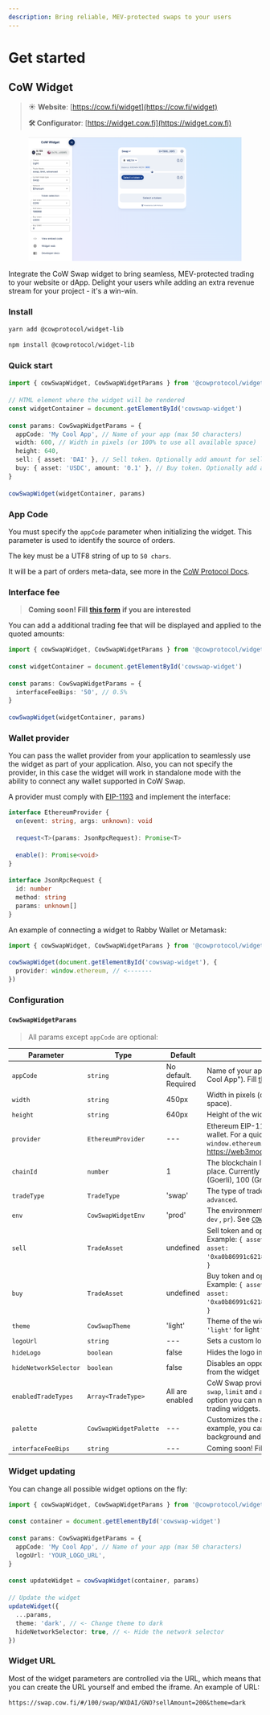 ```yaml
---
description: Bring reliable, MEV-protected swaps to your users
---
```


# Get started

## CoW Widget

> ☀️ **Website**: [https://cow.fi/widget](https://cow.fi/widget)
>
> **🛠️ Configurator**: [https://widget.cow.fi](https://widget.cow.fi) &#x20;

<figure><img src="../.gitbook/assets/image (14).png" alt=""><figcaption></figcaption></figure>

Integrate the CoW Swap widget to bring seamless, MEV-protected trading to your website or dApp. Delight your users while adding an extra revenue stream for your project - it's a win-win.

### Install

```bash
yarn add @cowprotocol/widget-lib
```

```bash
npm install @cowprotocol/widget-lib
```

### Quick start

```typescript
import { cowSwapWidget, CowSwapWidgetParams } from '@cowprotocol/widget-lib'

// HTML element where the widget will be rendered
const widgetContainer = document.getElementById('cowswap-widget')

const params: CowSwapWidgetParams = {
  appCode: 'My Cool App', // Name of your app (max 50 characters)
  width: 600, // Width in pixels (or 100% to use all available space)
  height: 640,
  sell: { asset: 'DAI' }, // Sell token. Optionally add amount for sell orders
  buy: { asset: 'USDC', amount: '0.1' }, // Buy token. Optionally add amount for buy orders
}

cowSwapWidget(widgetContainer, params)
```

### App Code

You must specify the `appCode` parameter when initializing the widget. This parameter is used to identify the source of orders.

The key must be a UTF8 string of up to `50 chars`.

It will be a part of orders meta-data, see more in the [CoW Protocol Docs](https://docs.cow.fi/front-end/creating-app-ids/create-the-order-meta-data-file/appcode).

### Interface fee

> **Coming soon! Fill** [**this form**](https://cowprotocol.typeform.com/to/rONXaxHV) **if you are interested**

You can add a additional trading fee that will be displayed and applied to the quoted amounts:

```typescript
import { cowSwapWidget, CowSwapWidgetParams } from '@cowprotocol/widget-lib'

const widgetContainer = document.getElementById('cowswap-widget')

const params: CowSwapWidgetParams = {
  interfaceFeeBips: '50', // 0.5%
}

cowSwapWidget(widgetContainer, params)
```

### Wallet provider

You can pass the wallet provider from your application to seamlessly use the widget as part of your application. Also, you can not specify the provider, in this case the widget will work in standalone mode with the ability to connect any wallet supported in CoW Swap.

A provider must comply with [EIP-1193](https://eips.ethereum.org/EIPS/eip-11930) and implement the interface:

```typescript
interface EthereumProvider {
  on(event: string, args: unknown): void

  request<T>(params: JsonRpcRequest): Promise<T>

  enable(): Promise<void>
}

interface JsonRpcRequest {
  id: number
  method: string
  params: unknown[]
}
```

An example of connecting a widget to Rabby Wallet or Metamask:

```typescript
import { cowSwapWidget, CowSwapWidgetParams } from '@cowprotocol/widget-lib'

cowSwapWidget(document.getElementById('cowswap-widget'), {
  provider: window.ethereum, // <-------
})
```

### Configuration

#### `CowSwapWidgetParams`

> All params except `appCode` are optional:

| Parameter             | Type                   | Default              | Description                                                                                                                                                                                    |
| --------------------- | ---------------------- | -------------------- | ---------------------------------------------------------------------------------------------------------------------------------------------------------------------------------------------- |
| `appCode`             | `string`               | No default. Required | Name of your app (max 50 characters, e.g. "My Cool App"). Fill [this form](https://cowprotocol.typeform.com/to/rONXaxHV) after you pick yours                                                  |
| `width`               | `string`               | 450px                | Width in pixels (or 100% to use all available space).                                                                                                                                          |
| `height`              | `string`               | 640px                | Height of the widget in css values (px, vh, etc.).                                                                                                                                             |
| `provider`            | `EthereumProvider`     | ---                  | Ethereum EIP-1193 provider to connect to the wallet. For a quick test, you can pass `window.ethereum`. You also might like to use https://web3modal.com                                        |
| `chainId`             | `number`               | 1                    | The blockchain ID on which the trade will take place. Currently supported: 1 (Mainnet), 5 (Goerli), 100 (Gnosis chain)                                                                         |
| `tradeType`           | `TradeType`            | 'swap'               | The type of trade. Can be `swap` or `limit` or `advanced`.                                                                                                                                     |
| `env`                 | `CowSwapWidgetEnv`     | 'prod'               | The environment of the widget (`local` , `prod` , `dev` , `pr`). See [`COWSWAP_URLS`](https://github.com/cowprotocol/cowswap/blob/develop/libs/widget-lib/src/consts.ts) const value for urls. |
| `sell`                | `TradeAsset`           | undefined            | Sell token and optionally the sell order amount. Example: `{ asset: 'WBTC', amount: 12 }` or `{ asset: '0xa0b86991c6218b36c1d19d4a2e9eb0ce3606eb48' }`                                         |
| `buy`                 | `TradeAsset`           | undefined            | Buy token and optionally the buy order amount. Example: `{ asset: 'WBTC', amount: 12 }` or `{ asset: '0xa0b86991c6218b36c1d19d4a2e9eb0ce3606eb48' }`                                           |
| `theme`               | `CowSwapTheme`         | 'light'              | Theme of the widget (`'dark'` for dark theme or `'light'` for light theme).                                                                                                                    |
| `logoUrl`             | `string`               | ---                  | Sets a custom logo for the widget.                                                                                                                                                             |
| `hideLogo`            | `boolean`              | false                | Hides the logo in the widget.                                                                                                                                                                  |
| `hideNetworkSelector` | `boolean`              | false                | Disables an opportunity to change the network from the widget UI.                                                                                                                              |
| `enabledTradeTypes`   | `Array<TradeType>`     | All are enabled      | CoW Swap provides three trading widgets: `swap`, `limit` and `advanced` orders. Using this option you can narrow down the list of available trading widgets.                                   |
| `palette`             | `CowSwapWidgetPalette` | ---                  | Customizes the appearance of the widget. For example, you can change the main color of the background and text.                                                                                |
| `interfaceFeeBips`    | `string`               | ---                  | Coming soon! Fill [this form](https://cowprotocol.typeform.com/to/rONXaxHV) if you are interested                                                                                              |

### Widget updating

You can change all possible widget options on the fly:

```typescript
import { cowSwapWidget, CowSwapWidgetParams } from '@cowprotocol/widget-lib'

const container = document.getElementById('cowswap-widget')

const params: CowSwapWidgetParams = {
  appCode: 'My Cool App', // Name of your app (max 50 characters)
  logoUrl: 'YOUR_LOGO_URL',
}

const updateWidget = cowSwapWidget(container, params)

// Update the widget
updateWidget({
  ...params,
  theme: 'dark', // <- Change theme to dark
  hideNetworkSelector: true, // <- Hide the network selector
})
```

### Widget URL

Most of the widget parameters are controlled via the URL, which means that you can create the URL yourself and embed the iframe. An example of URL:

```
https://swap.cow.fi/#/100/swap/WXDAI/GNO?sellAmount=200&theme=dark
```

